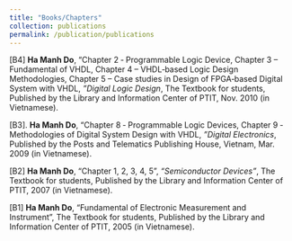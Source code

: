```yaml
---
title: "Books/Chapters"
collection: publications
permalink: /publication/publications
---
```

[B4] **Ha Manh Do**, “Chapter 2  ‐ Programmable Logic Device, Chapter 3 – Fundamental of VHDL, Chapter 4 – VHDL‐based Logic Design Methodologies, Chapter 5 – Case studies in  Design of FPGA‐based Digital System with VHDL, *”Digital Logic Design*, The Textbook for students, Published by the Library and Information Center of PTIT, Nov. 2010 (in Vietnamese).

[B3]. **Ha Manh Do**, “Chapter 8 ‐ Programmable Logic Devices, Chapter 9 ‐ Methodologies of Digital System Design with VHDL, *”Digital Electronics*, Published by the Posts and Telematics Publishing House, Vietnam, Mar. 2009 (in Vietnamese).

[B2] **Ha Manh Do**, “Chapter 1, 2, 3, 4, 5”, *“Semiconductor Devices”*, The Textbook for students, Published by the Library and Information Center of PTIT, 2007 (in Vietnamese).

[B1] **Ha Manh Do**, “Fundamental of Electronic Measurement and Instrument”, The Textbook for students, Published by the Library and Information Center of PTIT, 2005 (in Vietnamese).
